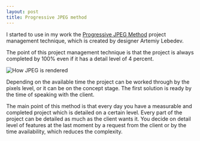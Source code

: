 ```yaml
---
layout: post
title: Progressive JPEG method
---
```


I started to use in my work the [Progressive JPEG Method](https://www.artlebedev.ru/kovodstvo/sections/167/) project management technique, which is created by designer Artemiy Lebedev.

The point of this project management technique is that the project is always completed by 100% even if it has a detail level of 4 percent.

![How JPEG is rendered](https://miro.medium.com/max/1400/0*gbEZUky1CwvOA-On.jpeg)

Depending on the available time the project can be worked through by the pixels level, or it can be on the concept stage. The first solution is ready by the time of speaking with the client.

The main point of this method is that every day you have a measurable and completed project which is detailed on a certain level. Every part of the project can be detailed as much as the client wants it. 
You decide on detail level of features at the last moment by a request from the client or by the time availability, which reduces the complexity.